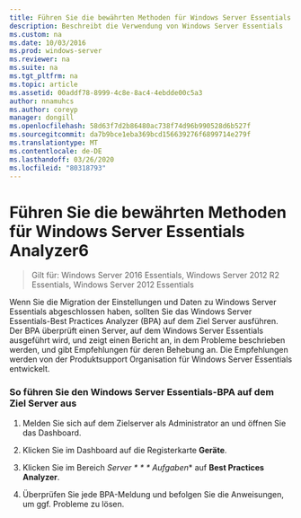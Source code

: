 ```yaml
---
title: Führen Sie die bewährten Methoden für Windows Server Essentials Analyzer6
description: Beschreibt die Verwendung von Windows Server Essentials
ms.custom: na
ms.date: 10/03/2016
ms.prod: windows-server
ms.reviewer: na
ms.suite: na
ms.tgt_pltfrm: na
ms.topic: article
ms.assetid: 00addf78-8999-4c8e-8ac4-4ebdde00c5a3
author: nnamuhcs
ms.author: coreyp
manager: dongill
ms.openlocfilehash: 58d63f7d2b86480ac738f74d96b990528d6b527f
ms.sourcegitcommit: da7b9bce1eba369bcd156639276f6899714e279f
ms.translationtype: MT
ms.contentlocale: de-DE
ms.lasthandoff: 03/26/2020
ms.locfileid: "80318793"
---
```

# <a name="run-the-windows-server-essentials-best-practices-analyzer6"></a>Führen Sie die bewährten Methoden für Windows Server Essentials Analyzer6

>Gilt für: Windows Server 2016 Essentials, Windows Server 2012 R2 Essentials, Windows Server 2012 Essentials

Wenn Sie die Migration der Einstellungen und Daten zu Windows Server Essentials abgeschlossen haben, sollten Sie das Windows Server Essentials-Best Practices Analyzer (BPA) auf dem Ziel Server ausführen. Der BPA überprüft einen Server, auf dem Windows Server Essentials ausgeführt wird, und zeigt einen Bericht an, in dem Probleme beschrieben werden, und gibt Empfehlungen für deren Behebung an. Die Empfehlungen werden von der Produktsupport Organisation für Windows Server Essentials entwickelt.  
  
### <a name="to-run-the--windows-server-essentials-bpa-on-the-destination-server"></a>So führen Sie den Windows Server Essentials-BPA auf dem Ziel Server aus  
  
1.  Melden Sie sich auf dem Zielserver als Administrator an und öffnen Sie das Dashboard.  
  
2.  Klicken Sie im Dashboard auf die Registerkarte **Geräte**.  
  
3.  Klicken Sie im Bereich *Server * * * Aufgaben** auf **Best Practices Analyzer**.  
  
4.  Überprüfen Sie jede BPA-Meldung und befolgen Sie die Anweisungen, um ggf. Probleme zu lösen.
